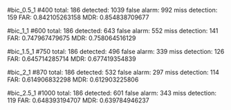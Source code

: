 
#bic_0.5_1
#400
total: 186 detected: 1039 false alarm: 992 miss detection: 159
FAR: 0.842105263158
MDR: 0.854838709677

#bic_1_1
#600
total: 186 detected: 643 false alarm: 552 miss detection: 141
FAR: 0.747967479675
MDR: 0.758064516129

#bic_1.5_1
#750
total: 186 detected: 496 false alarm: 339 miss detection: 126
FAR: 0.645714285714
MDR: 0.677419354839

#bic_2_1
#870
total: 186 detected: 532 false alarm: 297 miss detection: 114
FAR: 0.614906832298
MDR: 0.612903225806

#bic_2.5_1
#1000
total: 186 detected: 601 false alarm: 343 miss detection: 119
FAR: 0.648393194707
MDR: 0.639784946237